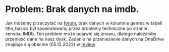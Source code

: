 # Problem: Brak danych na imdb.

Jak możemy przeczytać na [forum](https://community-imdb.sprinklr.com/conversations/data-issues-policy-discussions/imdb-titlebasicstsvgz-dataset-missing-genres/5f4a7cb28815453dba0fb4c2), 
brak danych w kolumnie genres w tabeli title_basics był spowodowany przez 
problemy techniczne po stronie serwisu IMDb. Ten problem może pojawić się znowu, 
dlatego należałoby przenieść dane na nasz dysk. Zadanie na przeniesienie danych na OneDrive znajduje się obecnie (05.12.2022) w 
[review](https://app.clickup.com/t/30zw6xv). 
